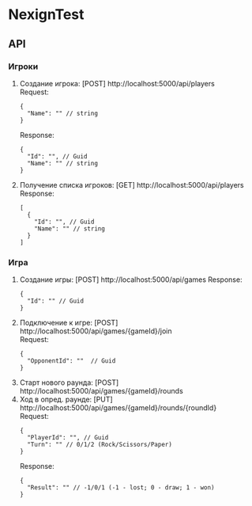 # NexignTest

## API

### Игроки
1. Создание игрока: [POST] http://localhost:5000/api/players  
   Request: 
   ```
   {
     "Name": "" // string
   }
   ```
   Response:
   ```
   {
     "Id": "", // Guid
     "Name": "" // string
   }
   ```
2. Получение списка игроков: [GET] http://localhost:5000/api/players  
   Response:
   ```
   [
     {
       "Id": "", // Guid
       "Name": "" // string
     }
   ]
   ```
### Игра
1. Создание игры: [POST] http://localhost:5000/api/games
   Response:
   ```
   {
     "Id": "" // Guid
   }
   ```
2. Подключение к игре: [POST] http://localhost:5000/api/games/{gameId}/join  
   Request:
   ```
   {
     "OpponentId": ""  // Guid
   }
   ```
3. Старт нового раунда: [POST] http://localhost:5000/api/games/{gameId}/rounds  
4. Ход в опред. раунде: [PUT] http://localhost:5000/api/games/{gameId}/rounds/{roundId}  
   Request:
   ```
   {
     "PlayerId": "", // Guid
     "Turn": "" // 0/1/2 (Rock/Scissors/Paper)
   }
   ```
   Response:
   ```
   {
     "Result": "" // -1/0/1 (-1 - lost; 0 - draw; 1 - won)
   }
   ```